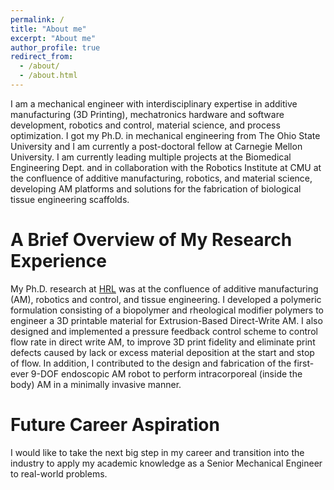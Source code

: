 ```yaml
---
permalink: /
title: "About me"
excerpt: "About me"
author_profile: true
redirect_from: 
  - /about/
  - /about.html
---
```


 I am a mechanical engineer with interdisciplinary expertise in additive manufacturing (3D Printing), mechatronics hardware and software development, robotics and control, material science, and process optimization. I got my Ph.D. in mechanical engineering from The Ohio State University and I am currently a post-doctoral fellow at Carnegie Mellon University. I am currently leading multiple projects at the Biomedical Engineering Dept. and in collaboration with the Robotics Institute at CMU at the confluence of additive manufacturing, robotics, and material science, developing AM platforms and solutions for the fabrication of biological tissue engineering scaffolds.

 

A Brief Overview of My Research Experience
======
My Ph.D. research at [HRL](https://mae.osu.edu/hrl) was at the confluence of additive manufacturing (AM), robotics and control, and tissue engineering. I developed a polymeric formulation consisting of a biopolymer and rheological modifier polymers to engineer a 3D printable material for Extrusion-Based Direct-Write AM. I also designed and implemented a pressure feedback control scheme to control flow rate in direct write AM, to improve 3D print fidelity and eliminate print defects caused by lack or excess material deposition at the start and stop of flow. In addition, I contributed to the design and fabrication of the first-ever 9-DOF endoscopic AM robot to perform intracorporeal (inside the body) AM in a minimally invasive manner. 


Future Career Aspiration
======
I would like to take the next big step in my career and transition into the industry to apply my academic knowledge as a Senior Mechanical Engineer to real-world problems.
